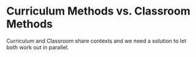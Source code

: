 # Curriculum Methods vs. Classroom Methods

Curriculum and Classroom share contexts and we need a solution 
to let both work out in parallel.